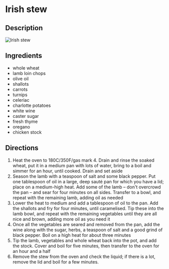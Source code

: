 # Irish stew

## Description
![Irish stew](https://www.themealdb.com/images/media/meals/sxxpst1468569714.jpg "Irish stew")

## Ingredients
- whole wheat
- lamb loin chops
- olive oil
- shallots
- carrots
- turnips
- celeriac
- charlotte potatoes
- white wine
- caster sugar
- fresh thyme
- oregano
- chicken stock

## Directions
1. Heat the oven to 180C/350F/gas mark 4. Drain and rinse the soaked wheat, put it in a medium pan with lots of water, bring to a boil and simmer for an hour, until cooked. Drain and set aside
2. Season the lamb with a teaspoon of salt and some black pepper. Put one tablespoon of oil in a large, deep sauté pan for which you have a lid; place on a medium-high heat. Add some of the lamb – don't overcrowd the pan – and sear for four minutes on all sides. Transfer to a bowl, and repeat with the remaining lamb, adding oil as needed
3. Lower the heat to medium and add a tablespoon of oil to the pan. Add the shallots and fry for four minutes, until caramelised. Tip these into the lamb bowl, and repeat with the remaining vegetables until they are all nice and brown, adding more oil as you need it
4. Once all the vegetables are seared and removed from the pan, add the wine along with the sugar, herbs, a teaspoon of salt and a good grind of black pepper. Boil on a high heat for about three minutes
5. Tip the lamb, vegetables and whole wheat back into the pot, and add the stock. Cover and boil for five minutes, then transfer to the oven for an hour and a half
6. Remove the stew from the oven and check the liquid; if there is a lot, remove the lid and boil for a few minutes.
